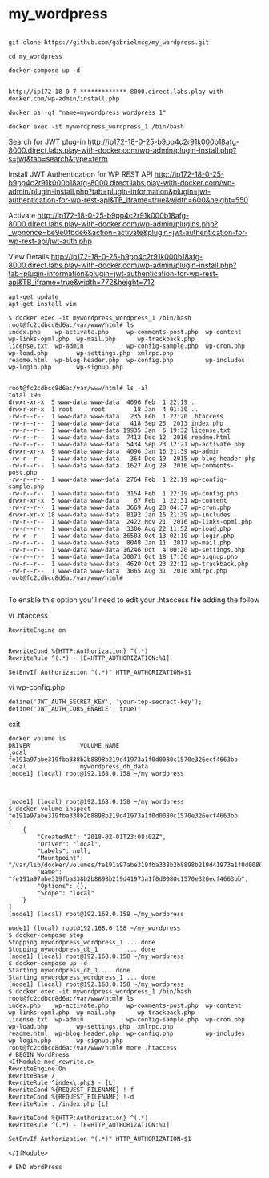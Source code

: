 # my_wordpress

```

git clone https://github.com/gabrielmcg/my_wordpress.git

cd my_wordpress

docker-compose up -d


http://ip172-18-0-7-*************-8000.direct.labs.play-with-docker.com/wp-admin/install.php

docker ps -qf "name=mywordpress_wordpress_1"

docker exec -it mywordpress_wordpress_1 /bin/bash
```

Search for JWT plug-in
http://ip172-18-0-25-b9pp4c2r91k000b18afg-8000.direct.labs.play-with-docker.com/wp-admin/plugin-install.php?s=jwt&tab=search&type=term

Install JWT Authentication for WP REST API
http://ip172-18-0-25-b9pp4c2r91k000b18afg-8000.direct.labs.play-with-docker.com/wp-admin/plugin-install.php?tab=plugin-information&plugin=jwt-authentication-for-wp-rest-api&TB_iframe=true&width=600&height=550

Activate
http://ip172-18-0-25-b9pp4c2r91k000b18afg-8000.direct.labs.play-with-docker.com/wp-admin/plugins.php?_wpnonce=be9e0fbde6&action=activate&plugin=jwt-authentication-for-wp-rest-api/jwt-auth.php

View Details
http://ip172-18-0-25-b9pp4c2r91k000b18afg-8000.direct.labs.play-with-docker.com/wp-admin/plugin-install.php?tab=plugin-information&plugin=jwt-authentication-for-wp-rest-api&TB_iframe=true&width=772&height=712



```
apt-get update
apt-get install vim
```




```
$ docker exec -it mywordpress_wordpress_1 /bin/bash
root@fc2cdbcc8d6a:/var/www/html# ls
index.php    wp-activate.php     wp-comments-post.php  wp-content   wp-links-opml.php  wp-mail.php      wp-trackback.php
license.txt  wp-admin            wp-config-sample.php  wp-cron.php  wp-load.php        wp-settings.php  xmlrpc.php
readme.html  wp-blog-header.php  wp-config.php         wp-includes  wp-login.php       wp-signup.php


root@fc2cdbcc8d6a:/var/www/html# ls -al
total 196
drwxr-xr-x  5 www-data www-data  4096 Feb  1 22:19 .
drwxr-xr-x  1 root     root        18 Jan  4 01:30 ..
-rw-r--r--  1 www-data www-data   235 Feb  1 22:20 .htaccess
-rw-r--r--  1 www-data www-data   418 Sep 25  2013 index.php
-rw-r--r--  1 www-data www-data 19935 Jan  6 19:32 license.txt
-rw-r--r--  1 www-data www-data  7413 Dec 12  2016 readme.html
-rw-r--r--  1 www-data www-data  5434 Sep 23 12:21 wp-activate.php
drwxr-xr-x  9 www-data www-data  4096 Jan 16 21:39 wp-admin
-rw-r--r--  1 www-data www-data   364 Dec 19  2015 wp-blog-header.php
-rw-r--r--  1 www-data www-data  1627 Aug 29  2016 wp-comments-post.php
-rw-r--r--  1 www-data www-data  2764 Feb  1 22:19 wp-config-sample.php
-rw-r--r--  1 www-data www-data  3154 Feb  1 22:19 wp-config.php
drwxr-xr-x  5 www-data www-data    67 Feb  1 22:31 wp-content
-rw-r--r--  1 www-data www-data  3669 Aug 20 04:37 wp-cron.php
drwxr-xr-x 18 www-data www-data  8192 Jan 16 21:39 wp-includes
-rw-r--r--  1 www-data www-data  2422 Nov 21  2016 wp-links-opml.php
-rw-r--r--  1 www-data www-data  3306 Aug 22 11:52 wp-load.php
-rw-r--r--  1 www-data www-data 36583 Oct 13 02:10 wp-login.php
-rw-r--r--  1 www-data www-data  8048 Jan 11  2017 wp-mail.php
-rw-r--r--  1 www-data www-data 16246 Oct  4 00:20 wp-settings.php
-rw-r--r--  1 www-data www-data 30071 Oct 18 17:36 wp-signup.php
-rw-r--r--  1 www-data www-data  4620 Oct 23 22:12 wp-trackback.php
-rw-r--r--  1 www-data www-data  3065 Aug 31  2016 xmlrpc.php
root@fc2cdbcc8d6a:/var/www/html#


```

To enable this option you’ll need to edit your .htaccess file adding the follow

vi .htaccess

```
RewriteEngine on


RewriteCond %{HTTP:Authorization} ^(.*)
RewriteRule ^(.*) - [E=HTTP_AUTHORIZATION:%1]

SetEnvIf Authorization "(.*)" HTTP_AUTHORIZATION=$1
```

vi wp-config.php

```
define('JWT_AUTH_SECRET_KEY', 'your-top-secrect-key');
define('JWT_AUTH_CORS_ENABLE', true);
```

exit



```
docker volume ls
DRIVER              VOLUME NAME
local               fe191a97abe319fba338b2b8898b219d41973a1f0d0080c1570e326ecf4663bb
local               mywordpress_db_data
[node1] (local) root@192.168.0.158 ~/my_wordpress



[node1] (local) root@192.168.0.158 ~/my_wordpress
$ docker volume inspect fe191a97abe319fba338b2b8898b219d41973a1f0d0080c1570e326ecf4663bb
[
    {
        "CreatedAt": "2018-02-01T23:08:02Z",
        "Driver": "local",
        "Labels": null,
        "Mountpoint": "/var/lib/docker/volumes/fe191a97abe319fba338b2b8898b219d41973a1f0d0080c1570e326ecf4663bb/_data",
        "Name": "fe191a97abe319fba338b2b8898b219d41973a1f0d0080c1570e326ecf4663bb",
        "Options": {},
        "Scope": "local"
    }
]
[node1] (local) root@192.168.0.158 ~/my_wordpress
```

```
node1] (local) root@192.168.0.158 ~/my_wordpress
$ docker-compose stop
Stopping mywordpress_wordpress_1 ... done
Stopping mywordpress_db_1        ... done
[node1] (local) root@192.168.0.158 ~/my_wordpress
$ docker-compose up -d
Starting mywordpress_db_1 ... done
Starting mywordpress_wordpress_1 ... done
[node1] (local) root@192.168.0.158 ~/my_wordpress
$ docker exec -it mywordpress_wordpress_1 /bin/bash
root@fc2cdbcc8d6a:/var/www/html# ls
index.php    wp-activate.php     wp-comments-post.php  wp-content   wp-links-opml.php  wp-mail.php      wp-trackback.php
license.txt  wp-admin            wp-config-sample.php  wp-cron.php  wp-load.php        wp-settings.php  xmlrpc.php
readme.html  wp-blog-header.php  wp-config.php         wp-includes  wp-login.php       wp-signup.php
root@fc2cdbcc8d6a:/var/www/html# more .htaccess
# BEGIN WordPress
<IfModule mod_rewrite.c>
RewriteEngine On
RewriteBase /
RewriteRule ^index\.php$ - [L]
RewriteCond %{REQUEST_FILENAME} !-f
RewriteCond %{REQUEST_FILENAME} !-d
RewriteRule . /index.php [L]

RewriteCond %{HTTP:Authorization} ^(.*)
RewriteRule ^(.*) - [E=HTTP_AUTHORIZATION:%1]

SetEnvIf Authorization "(.*)" HTTP_AUTHORIZATION=$1

</IfModule>

# END WordPress
```




